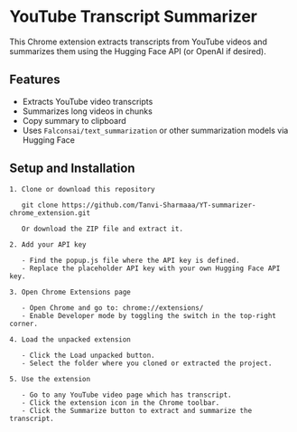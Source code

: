 # YouTube Transcript Summarizer

This Chrome extension extracts transcripts from YouTube videos and summarizes them using the Hugging Face API (or OpenAI if desired).

## Features

-  Extracts YouTube video transcripts
-  Summarizes long videos in chunks
-  Copy summary to clipboard
-  Uses `Falconsai/text_summarization` or other summarization models via Hugging Face

## Setup and Installation


```
1. Clone or download this repository

   git clone https://github.com/Tanvi-Sharmaaa/YT-summarizer-chrome_extension.git

   Or download the ZIP file and extract it.

2. Add your API key

   - Find the popup.js file where the API key is defined.
   - Replace the placeholder API key with your own Hugging Face API key.

3. Open Chrome Extensions page

   - Open Chrome and go to: chrome://extensions/
   - Enable Developer mode by toggling the switch in the top-right corner.

4. Load the unpacked extension

   - Click the Load unpacked button.
   - Select the folder where you cloned or extracted the project.

5. Use the extension

   - Go to any YouTube video page which has transcript.
   - Click the extension icon in the Chrome toolbar.
   - Click the Summarize button to extract and summarize the transcript.
```
